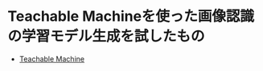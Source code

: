 # Teachable Machineを使った画像認識の学習モデル生成を試したもの

- [Teachable Machine](https://teachablemachine.withgoogle.com/)